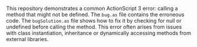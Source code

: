This repository demonstrates a common ActionScript 3 error: calling a method that might not be defined.  The `bug.as` file contains the erroneous code.  The `bugSolution.as` file shows how to fix it by checking for null or undefined before calling the method. This error often arises from issues with class instantiation, inheritance or dynamically accessing methods from external libraries.